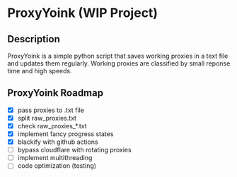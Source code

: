 # ProxyYoink (WIP Project)

## Description
ProxyYoink is a simple python script that saves working proxies in a text file and updates them regularly. Working proxies are classified by small reponse time and high speeds.

## ProxyYoink Roadmap

 * [x] pass proxies to .txt file
 * [x] split raw_proxies.txt
 * [x] check raw_proxies_*.txt
 * [x] implement fancy progress states
 * [x] blackify with github actions
 * [ ] bypass cloudflare with rotating proxies
 * [ ] implement multithreading
 * [ ] code optimization (testing)
